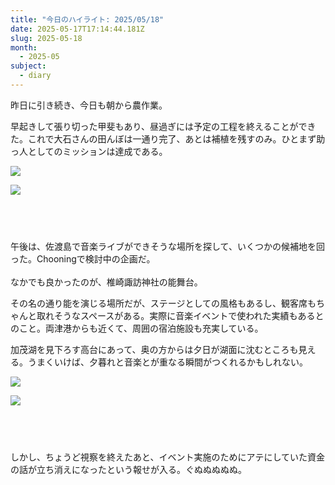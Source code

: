 ```yaml
---
title: "今日のハイライト: 2025/05/18"
date: 2025-05-17T17:14:44.181Z
slug: 2025-05-18
month:
  - 2025-05
subject:
  - diary
---
```

昨日に引き続き、今日も朝から農作業。

早起きして張り切った甲斐もあり、昼過ぎには予定の工程を終えることができた。これで大石さんの田んぼは一通り完了、あとは補植を残すのみ。ひとまず助っ人としてのミッションは達成である。

![](/images/diary/2025-05-18/1747570297166.jpg)

![](/images/diary/2025-05-18/1747570297001.jpg)

###### 　﻿

午後は、佐渡島で音楽ライブができそうな場所を探して、いくつかの候補地を回った。Chooningで検討中の企画だ。\
\
なかでも良かったのが、椎崎諏訪神社の能舞台。

その名の通り能を演じる場所だが、ステージとしての風格もあるし、観客席もちゃんと取れそうなスペースがある。実際に音楽イベントで使われた実績もあるとのこと。両津港からも近くて、周囲の宿泊施設も充実している。

加茂湖を見下ろす高台にあって、奥の方からは夕日が湖面に沈むところも見える。うまくいけば、夕暮れと音楽とが重なる瞬間がつくれるかもしれない。

![](/images/diary/2025-05-18/pxl_20250518_080641650.jpg)

![](/images/diary/2025-05-18/pxl_20250518_075849752.jpg)

###### 　﻿

しかし、ちょうど視察を終えたあと、イベント実施のためにアテにしていた資金の話が立ち消えになったという報せが入る。ぐぬぬぬぬぬ。